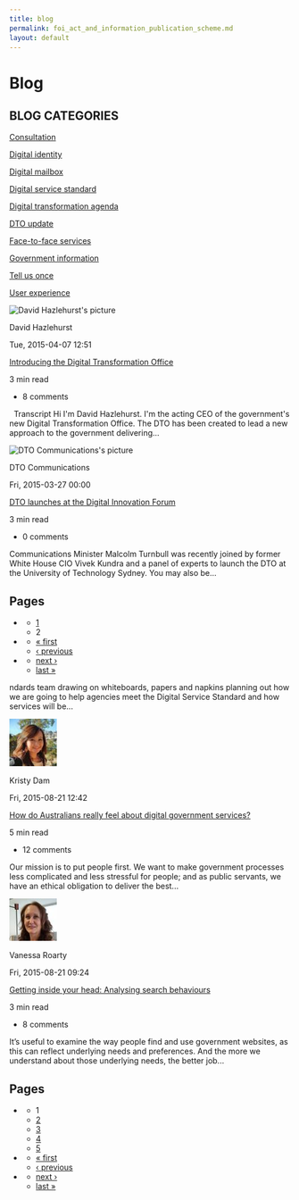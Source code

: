 ```yaml
---
title: blog
permalink: foi_act_and_information_publication_scheme.md
layout: default
---
```

Blog
====

BLOG CATEGORIES
---------------

[Consultation](foi_act_and_information_publication_scheme.md)

[Digital identity](foi_act_and_information_publication_scheme.md)

[Digital mailbox](foi_act_and_information_publication_scheme.md)

[Digital service standard](foi_act_and_information_publication_scheme.md)

[Digital transformation agenda](foi_act_and_information_publication_scheme.md)

[DTO update](foi_act_and_information_publication_scheme.md)

[Face-to-face services](foi_act_and_information_publication_scheme.md)

[Government information](foi_act_and_information_publication_scheme.md)

[Tell us once](foi_act_and_information_publication_scheme.md)

[User experience](foi_act_and_information_publication_scheme.md)

![David Hazlehurst's picture](../sites/g/files/net466/f/pictures/picture-486-1437211932.jpg "David Hazlehurst's picture")

David Hazlehurst

Tue, 2015-04-07 12:51

[Introducing the Digital Transformation Office](../node/foi_act_and_information_publication_scheme.md)

3 min read

- 8 comments

  Transcript Hi I'm David Hazlehurst. I'm the acting CEO of the government's new Digital Transformation Office. The DTO has been created to lead a new approach to the government delivering...

![DTO Communications's picture](../sites/g/files/net466/f/pictures/picture-491-1437608419.png "DTO Communications's picture")

DTO Communications

Fri, 2015-03-27 00:00

[DTO launches at the Digital Innovation Forum](../node/foi_act_and_information_publication_scheme.md)

3 min read

- 0 comments

Communications Minister Malcolm Turnbull was recently joined by former White House CIO Vivek Kundra and a panel of experts to launch the DTO at the University of Technology Sydney. You may also be...

Pages
-----

-   -   [1](foi_act_and_information_publication_scheme.md "Go to page 1")
    -   2
-   -   [« first](foi_act_and_information_publication_scheme.md "Go to first page")
    -   [‹ previous](foi_act_and_information_publication_scheme.md "Go to previous page")
-   -   [next ›](Digital-transformation-agenda%3Fpage=1.html "Go to next page")
    -   [last »](Digital-transformation-agenda%3Fpage=1.html "Go to last page")

ndards team drawing on whiteboards, papers and napkins planning out how we are going to help agencies meet the Digital Service Standard and how services will be...

![Kristy Dam's picture](sites/g/files/net466/f/pictures/picture-1581-1439519048.jpg "Kristy Dam's picture")

Kristy Dam

Fri, 2015-08-21 12:42

[How do Australians really feel about digital government services?](node/foi_act_and_information_publication_scheme.md)

5 min read

- 12 comments

Our mission is to put people first. We want to make government processes less complicated and less stressful for people; and as public servants, we have an ethical obligation to deliver the best...

![Vanessa Roarty's picture](sites/g/files/net466/f/pictures/picture-1561-1439443165.jpg "Vanessa Roarty's picture")

Vanessa Roarty

Fri, 2015-08-21 09:24

[Getting inside your head: Analysing search behaviours](node/foi_act_and_information_publication_scheme.md)

3 min read

- 8 comments

It’s useful to examine the way people find and use government websites, as this can reflect underlying needs and preferences. And the more we understand about those underlying needs, the better job...

Pages
-----

-   -   1
    -   [2](blog%3Fpage=1.html "Go to page 2")
    -   [3](blog%3Fpage=2.html "Go to page 3")
    -   [4](blog%3Fpage=3.html "Go to page 4")
    -   [5](blog%3Fpage=4.html "Go to page 5")
-   -   [« first](news-media/foi_act_and_information_publication_scheme.md "Go to first page")
    -   [‹ previous](news-media/foi_act_and_information_publication_scheme.md "Go to previous page")
-   -   [next ›](blog%3Fpage=1.html "Go to next page")
    -   [last »](blog%3Fpage=5.html "Go to last page")

